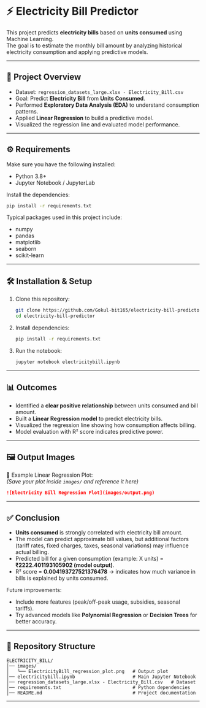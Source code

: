 
# ⚡ Electricity Bill Predictor  

This project predicts **electricity bills** based on **units consumed** using Machine Learning.  
The goal is to estimate the monthly bill amount by analyzing historical electricity consumption and applying predictive models.  

---

## 📌 Project Overview  

- Dataset: `regression_datasets_large.xlsx - Electricity_Bill.csv`  
- Goal: Predict **Electricity Bill** from **Units Consumed**.  
- Performed **Exploratory Data Analysis (EDA)** to understand consumption patterns.  
- Applied **Linear Regression** to build a predictive model.  
- Visualized the regression line and evaluated model performance.  

---

## ⚙️ Requirements  

Make sure you have the following installed:  

- Python 3.8+  
- Jupyter Notebook / JupyterLab  

Install the dependencies:  

```bash
pip install -r requirements.txt
```  

Typical packages used in this project include:  
- numpy  
- pandas  
- matplotlib  
- seaborn  
- scikit-learn  

---

## 🛠 Installation & Setup  

1. Clone this repository:  
   ```bash
   git clone https://github.com/Gokul-bit165/electricity-bill-predictor.git
   cd electricity-bill-predictor
   ```

2. Install dependencies:  
   ```bash
   pip install -r requirements.txt
   ```

3. Run the notebook:  
   ```bash
   jupyter notebook electricitybill.ipynb
   ```

---

## 📊 Outcomes  

- Identified a **clear positive relationship** between units consumed and bill amount.  
- Built a **Linear Regression model** to predict electricity bills.  
- Visualized the regression line showing how consumption affects billing.  
- Model evaluation with R² score indicates predictive power.  

---

## 🖼 Output Images  

📌 Example Linear Regression Plot:  
*(Save your plot inside `images/` and reference it here)*  

```markdown
![Electricity Bill Regression Plot](images/output.png)
```

---

## ✅ Conclusion  

- **Units consumed** is strongly correlated with electricity bill amount.  
- The model can predict approximate bill values, but additional factors (tariff rates, fixed charges, taxes, seasonal variations) may influence actual billing.  
- Predicted bill for a given consumption (example: X units) = **₹2222.401193105902 (model output)**.  
- R² score = **0.004193727521376478** → indicates how much variance in bills is explained by units consumed.  

Future improvements:  
- Include more features (peak/off-peak usage, subsidies, seasonal tariffs).  
- Try advanced models like **Polynomial Regression** or **Decision Trees** for better accuracy.  

---

## 📂 Repository Structure  

```
ELECTRICITY_BILL/
│── images/
│   └── ElectricityBill_regression_plot.png   # Output plot
│── electricitybill.ipynb                     # Main Jupyter Notebook
│── regression_datasets_large.xlsx - Electricity_Bill.csv   # Dataset
│── requirements.txt                          # Python dependencies
│── README.md                                 # Project documentation
```

---
